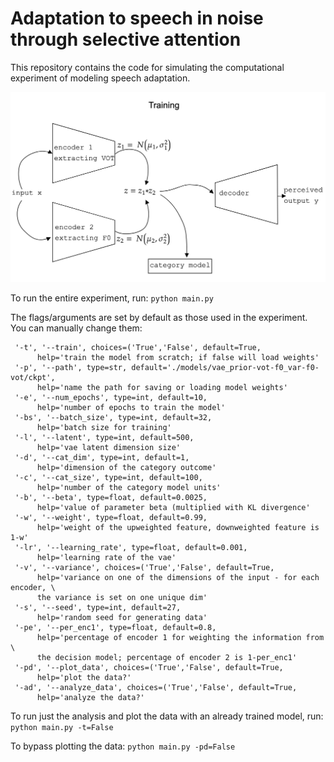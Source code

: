 # Adaptation to speech in noise through selective attention

This repository contains the code for simulating the computational experiment of modeling speech adaptation.

![plot](./figs/me_vae.png) 

To run the entire experiment, run:
`python main.py`

The flags/arguments are set by default as those used in the experiment. You can manually change them:

     '-t', '--train', choices=('True','False', default=True,
          help='train the model from scratch; if false will load weights'
     '-p', '--path', type=str, default='./models/vae_prior-vot-f0_var-f0-vot/ckpt', 
          help='name the path for saving or loading model weights'
     '-e', '--num_epochs', type=int, default=10, 
          help='number of epochs to train the model'
     '-bs', '--batch_size', type=int, default=32, 
          help='batch size for training'
     '-l', '--latent', type=int, default=500, 
          help='vae latent dimension size'
     '-d', '--cat_dim', type=int, default=1, 
          help='dimension of the category outcome'
     '-c', '--cat_size', type=int, default=100, 
          help='number of the category model units'
     '-b', '--beta', type=float, default=0.0025, 
          help='value of parameter beta (multiplied with KL divergence'
     '-w', '--weight', type=float, default=0.99, 
          help='weight of the upweighted feature, downweighted feature is 1-w'
     '-lr', '--learning_rate', type=float, default=0.001, 
          help='learning rate of the vae'
     '-v', '--variance', choices=('True','False', default=True,
          help='variance on one of the dimensions of the input - for each encoder, \
          the variance is set on one unique dim'
     '-s', '--seed', type=int, default=27, 
          help='random seed for generating data'
     '-pe', '--per_enc1', type=float, default=0.8, 
          help='percentage of encoder 1 for weighting the information from \
          the decision model; percentage of encoder 2 is 1-per_enc1'
     '-pd', '--plot_data', choices=('True','False', default=True,
          help='plot the data?'
     '-ad', '--analyze_data', choices=('True','False', default=True,
          help='analyze the data?'

To run just the analysis and plot the data with an already trained model, run:
`python main.py -t=False`

To bypass plotting the data:
`python main.py -pd=False`

